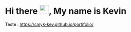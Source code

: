 # Hi there <img src="https://raw.githubusercontent.com/kaueMarques/kaueMarques/master/hi.gif" width="30px">, My name is Kevin

Teste : https://cmyk-kev.github.io/portifolio/
